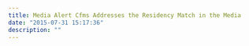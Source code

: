 ```yaml
---
title: Media Alert Cfms Addresses the Residency Match in the Media
date: "2015-07-31 15:17:36"
description: ""
---
```


